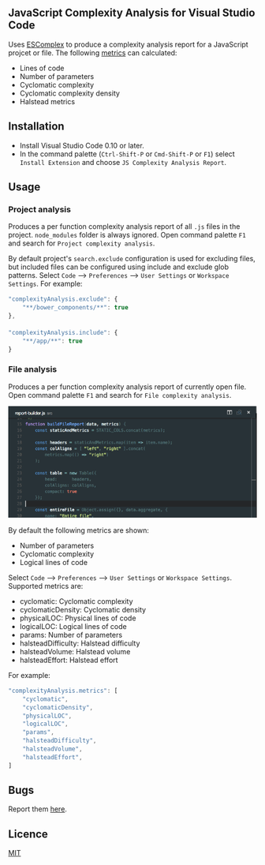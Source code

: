 ## JavaScript Complexity Analysis for Visual Studio Code
Uses [ESComplex] to produce a complexity analysis report for a JavaScript projcet or file. The following [metrics] can calculated:

* Lines of code
* Number of parameters
* Cyclomatic complexity
* Cyclomatic complexity density
* Halstead metrics


## Installation
* Install Visual Studio Code 0.10 or later.
* In the command palette (`Ctrl-Shift-P` or `Cmd-Shift-P` or `F1`) select `Install Extension` and choose `JS Complexity Analysis Report`.


## Usage

### Project analysis

Produces a per function complexity analysis report of all `.js` files in the project. `node_modules` folder is always ignored. Open command palette `F1` and search for `Project complexity analysis`.

By default project's `search.exclude` configuration is used for excluding files, but included files can be configured using include and exclude glob patterns. Select `Code` --> `Preferences` --> `User Settings` or `Workspace Settings`. For example:

```javascript
"complexityAnalysis.exclude": {
    "**/bower_components/**": true
},

"complexityAnalysis.include": {
    "**/app/**": true
}
```

### File analysis

Produces a per function complexity analysis report of currently open file. Open command palette `F1` and search for `File complexity analysis`.

![GIF](images/cmd.gif)

By default the following metrics are shown:
* Number of parameters
* Cyclomatic complexity
* Logical lines of code

Select `Code` --> `Preferences` --> `User Settings` or `Workspace Settings`. Supported metrics are:
* cyclomatic: Cyclomatic complexity
* cyclomaticDensity: Cyclomatic density
* physicalLOC: Physical lines of code
* logicalLOC: Logical lines of code
* params: Number of parameters
* halsteadDifficulty: Halstead difficulty
* halsteadVolume: Halstead volume
* halsteadEffort: Halstead effort

For example:

```javascript
"complexityAnalysis.metrics": [
    "cyclomatic",
    "cyclomaticDensity",
    "physicalLOC",
    "logicalLOC",
    "params",
    "halsteadDifficulty",
    "halsteadVolume",
    "halsteadEffort",
]
````

## Bugs
Report them [here](https://github.com/tomi/vscode-js-complexity-analysis/issues).


## Licence
[MIT](https://github.com/tomi/vscode-js-complexity-analysis)

[ESComplex]: https://github.com/jared-stilwell/escomplex
[metrics]: https://github.com/jared-stilwell/escomplex#metrics
